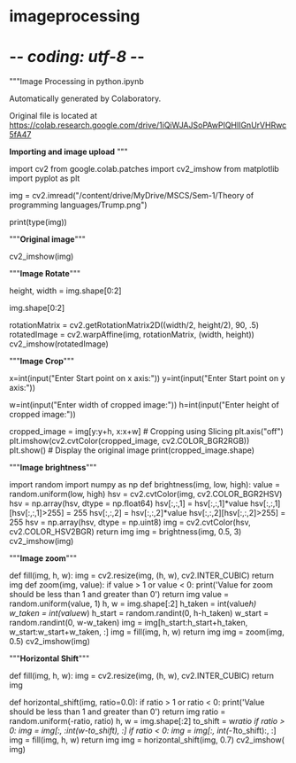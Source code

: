 # imageprocessing
# -*- coding: utf-8 -*-
"""Image Processing in python.ipynb

Automatically generated by Colaboratory.

Original file is located at
    https://colab.research.google.com/drive/1iQiWJAJSoPAwPIQHlIGnUrVHRwc5fA47

**Importing and image upload**
"""

import cv2
from google.colab.patches import cv2_imshow
from matplotlib import pyplot as plt

img = cv2.imread("/content/drive/MyDrive/MSCS/Sem-1/Theory of programming languages/Trump.png")

print(type(img))

"""**Original image**"""

cv2_imshow(img)

"""**Image Rotate**"""

height, width = img.shape[0:2]

img.shape[0:2]

rotationMatrix = cv2.getRotationMatrix2D((width/2, height/2), 90, .5)
rotatedImage = cv2.warpAffine(img, rotationMatrix, (width, height))
cv2_imshow(rotatedImage)

"""**Image Crop**"""

x=int(input("Enter Start point on x axis:"))
y=int(input("Enter Start point on y axis:"))

w=int(input("Enter width of cropped image:"))
h=int(input("Enter height of cropped image:"))

cropped_image = img[y:y+h, x:x+w] # Cropping using Slicing
plt.axis("off")
plt.imshow(cv2.cvtColor(cropped_image, cv2.COLOR_BGR2RGB))
plt.show() # Display the original image
print(cropped_image.shape)

"""**Image brightness**"""

import random
import numpy as np
def brightness(img, low, high):
    value = random.uniform(low, high)
    hsv = cv2.cvtColor(img, cv2.COLOR_BGR2HSV)
    hsv = np.array(hsv, dtype = np.float64)
    hsv[:,:,1] = hsv[:,:,1]*value
    hsv[:,:,1][hsv[:,:,1]>255]  = 255
    hsv[:,:,2] = hsv[:,:,2]*value 
    hsv[:,:,2][hsv[:,:,2]>255]  = 255
    hsv = np.array(hsv, dtype = np.uint8)
    img = cv2.cvtColor(hsv, cv2.COLOR_HSV2BGR)
    return img
img = brightness(img, 0.5, 3)
cv2_imshow(img)

"""**Image zoom**"""

def fill(img, h, w):
    img = cv2.resize(img, (h, w), cv2.INTER_CUBIC)
    return img
def zoom(img, value):
    if value > 1 or value < 0:
        print('Value for zoom should be less than 1 and greater than 0')
        return img
    value = random.uniform(value, 1)
    h, w = img.shape[:2]
    h_taken = int(value*h)
    w_taken = int(value*w)
    h_start = random.randint(0, h-h_taken)
    w_start = random.randint(0, w-w_taken)
    img = img[h_start:h_start+h_taken, w_start:w_start+w_taken, :]
    img = fill(img, h, w)
    return img
img = zoom(img, 0.5)
cv2_imshow(img)

"""**Horizontal Shift**"""

def fill(img, h, w):
    img = cv2.resize(img, (h, w), cv2.INTER_CUBIC)
    return img
        
def horizontal_shift(img, ratio=0.0):
    if ratio > 1 or ratio < 0:
        print('Value should be less than 1 and greater than 0')
        return img
    ratio = random.uniform(-ratio, ratio)
    h, w = img.shape[:2]
    to_shift = w*ratio
    if ratio > 0:
        img = img[:, :int(w-to_shift), :]
    if ratio < 0:
        img = img[:, int(-1*to_shift):, :]
    img = fill(img, h, w)
    return img
img = horizontal_shift(img, 0.7)
cv2_imshow( img)
